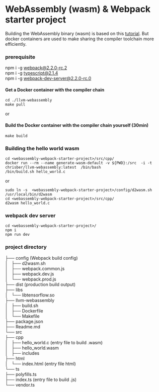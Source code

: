  
# WebAssembly (wasm) & Webpack starter project 

Building the WebAssembly binary (wasm) is based on this [tutorial](https://tutorials.technology/tutorials/11-webassembly-initial-steps-tutorial.html).
But docker containers are used to make sharing the compiler toolchain more efficiently.

### prerequisite
 npm i -g webpack@2.2.0-rc.2   
 npm i -g typescript@2.1.4   
 npm i -g webpack-dev-server@2.2.0-rc.0   

#### Get a Docker container with the compiler chain
```
cd ./llvm-webassembly
make pull
```

or 

#### Build the Docker container with the compiler chain yourself (30min)
```
make build
```


### Building the hello world wasm
 ```
 cd <webassembly-webpack-starter-project>/src/cpp/
 docker run --rm --name generate-wasm-default -v ${PWD}:/src  -i -t chrisber/llvm-webassembly:latest  /bin/bash
 /bin/build.sh hello_world.c
```

or 
```
sudo ln -s  <webassembly-webpack-starter-project>/config/d2wasm.sh /usr/local/bin/d2wasm
cd <webassembly-webpack-starter-project>/src/cpp/
d2wasm hello_world.c
```

### webpack dev server

```
cd <webassembly-webpack-starter-project>/
npm i
npm run dev
```

### project directory   
├── config (Webpack build config)   
│   ├── d2wasm.sh   
│   ├── webpack.common.js   
│   ├── webpack.dev.js   
│   └── webpack.prod.js   
├── dist (production build output)   
├── libs   
│   └── libtensorflow.so   
├── llvm-webassembly   
│   ├── build.sh   
│   ├── Dockerfile   
│   └── Makefile   
├── package.json   
├── Readme.md   
└── src   
    ├── cpp    
    │   ├── hello_world.c (entry file to build .wasm)   
    │   ├── hello_world.wasm   
    │   ├── includes   
    ├── html   
    │   └── index.html (entry file html)   
    └── ts   
        ├── polyfills.ts   
        ├── index.ts (entry file to build .js)   
        └── vendor.ts   
   